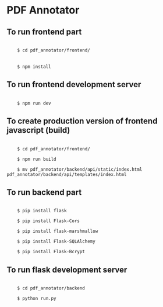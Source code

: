 # PDF Annotator

## To run frontend part 
<code>
    $ cd pdf_annotator/frontend/
</code>
<br>
<code>
    $ npm install
</code>

## To run frontend development server
<code>
    $ npm run dev
</code>

## To create production version of frontend javascript (build)
<code>
    $ cd pdf_annotator/frontend/
</code>
<code>
    $ npm run build
</code>
<code>
    $ mv pdf_annotator/backend/api/static/index.html pdf_annotator/backend/api/templates/index.html 
</code>

## To run backend part
<code>
    $ pip install flask
</code>
<code>
    $ pip install Flask-Cors
</code>
<code>
    $ pip install flask-marshmallow
</code>
<code>
    $ pip install Flask-SQLAlchemy
</code>
<code>
    $ pip install Flask-Bcrypt    
</code>

## To run flask development server
<code>
    $ cd pdf_annotator/backend    
</code>
<code>
    $ python run.py
</code>
